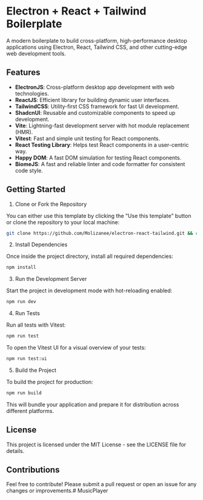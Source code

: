 # Electron + React + Tailwind Boilerplate
A modern boilerplate to build cross-platform, high-performance desktop applications using Electron, React, Tailwind CSS, and other cutting-edge web development tools.

## Features

- **ElectronJS**: Cross-platform desktop app development with web technologies.
- **ReactJS**: Efficient library for building dynamic user interfaces.
- **TailwindCSS**: Utility-first CSS framework for fast UI development.
- **ShadcnUI**: Reusable and customizable components to speed up development.
- **Vite**: Lightning-fast development server with hot module replacement (HMR).
- **Vitest**: Fast and simple unit testing for React components.
- **React Testing Library**: Helps test React components in a user-centric way.
- **Happy DOM**: A fast DOM simulation for testing React components.
- **BiomeJS**: A fast and reliable linter and code formatter for consistent code style.

## Getting Started

1. Clone or Fork the Repository

You can either use this template by clicking the "Use this template" button or clone the repository to your local machine:
```bash
git clone https://github.com/Molizanee/electron-react-tailwind.git && cd electron-react-tailwind
```

2. Install Dependencies

Once inside the project directory, install all required dependencies:
```bash
npm install
```

3. Run the Development Server

Start the project in development mode with hot-reloading enabled:
```bash
npm run dev
```

4. Run Tests

Run all tests with Vitest:
```bash
npm run test
```

To open the Vitest UI for a visual overview of your tests:
```bash
npm run test:ui
```

5. Build the Project

To build the project for production:
```bash
npm run build
```

This will bundle your application and prepare it for distribution across different platforms.

## License

This project is licensed under the MIT License - see the LICENSE file for details.

## Contributions

Feel free to contribute! Please submit a pull request or open an issue for any changes or improvements.#   M u s i c P l a y e r  
 